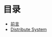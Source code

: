 # 目录

* [前言](README.md)
* [Distribute System](https://github.com/bintianf/learning-materials/blob/master/Distribute%20System.md)


